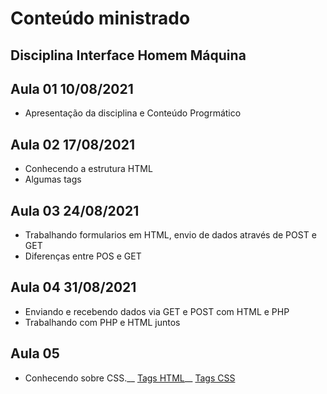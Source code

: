 # Conteúdo ministrado
## Disciplina Interface Homem Máquina

## Aula 01 10/08/2021
- Apresentação da disciplina e Conteúdo Progrmático

## Aula 02 17/08/2021
- Conhecendo a estrutura HTML
- Algumas tags

## Aula 03 24/08/2021
- Trabalhando formularios em HTML, envio de dados através de POST e GET
- Diferenças entre POS e GET

## Aula 04 31/08/2021
- Enviando e recebendo dados via GET e POST com HTML e PHP
- Trabalhando com PHP e HTML juntos

## Aula 05
- Conhecendo sobre CSS.__
[Tags HTML](https://developer.mozilla.org/pt-BR/docs/Web/HTML/Element)__
[Tags CSS](https://www.w3schools.com/css/css_border.asp)


